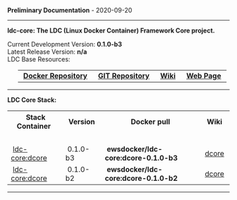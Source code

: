 
__Preliminary Documentation__ - 2020-09-20
____  
__ldc-core: The LDC (Linux Docker Container) Framework Core project.__  

Current Development Version: __0.1.0-b3__  
Latest Release Version: __n/a__  
LDC Base Resources:  

<ul>
  <table>
    <tr>
      <td>&nbsp;<a href="https://hub.docker.com/repository/docker/ewsdocker/ldc-core"><b>Docker Repository</b></a>&nbsp;</td>
      <td>&nbsp;<a href="https://github.com/ewsdocker/ldc-framework/core"><b>GIT Repository</b></a>&nbsp;</td>
      <td>&nbsp;<a href="https://github.com/ewsdocker/ldc-framework/wiki/Core.md"><b>Wiki</b></a>&nbsp;</td>
      <td>&nbsp;<a href="https://ewsdocker.github.io/ldc-framework/ldc-core.html"><b>Web Page</b></a>&nbsp;</td>
    </tr>
  </table>
</ul>

____  

__LDC Core Stack:__  

<table border=0>
  <tr>
    <th>&nbsp;Stack Container&nbsp;</th>
    <th>&nbsp;Version&nbsp;</th>
    <th>&nbsp;Docker pull&nbsp;</th>
    <th>&nbsp;Wiki&nbsp;</th>
  </tr>
  <tr>
    <td colspan=4>&nbsp;</td>
  </tr>
  <tr>
    <td>&nbsp;<a href="https://ewsdocker.github.io/ldc-framework/core/dcore.html">ldc-core:dcore</a>&nbsp;</td>
    <td>&nbsp;0.1.0-b3&nbsp;</td>
    <td>&nbsp;<b>ewsdocker/ldc-core:dcore-0.1.0-b3</b>&nbsp;</td>
    <td>&nbsp;<a href="https://github.com/ewsdocker/ldc-framework/wiki/core/dcore.md">dcore</a>&nbsp;</td>
  </tr>
  <tr>
    <td>&nbsp;<a href="https://ewsdocker.github.io/ldc-framework/core/dcore.html">ldc-core:dcore</a>&nbsp;</td>
    <td>&nbsp;0.1.0-b2&nbsp;</td>
    <td>&nbsp;<b>ewsdocker/ldc-core:dcore-0.1.0-b2</b>&nbsp;</td>
    <td>&nbsp;<a href="https://github.com/ewsdocker/ldc-framework/wiki/core/dcore.md">dcore</a>&nbsp;</td>
  </tr>
</table>

____  


